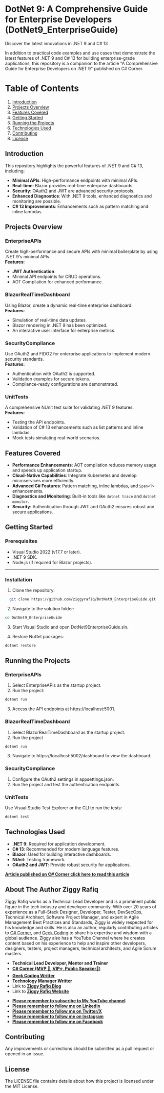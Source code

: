 # DotNet 9: A Comprehensive Guide for Enterprise Developers (DotNet9_EnterpriseGuide)
 Discover the latest innovations in .NET 9 and C# 13

  In addition to practical code examples and use cases that demonstrate the latest features of .NET 9 and C# 13 for building enterprise-grade applications, this repository is a companion to the article "A Comprehensive Guide for Enterprise Developers on .NET 9" published on C# Corner.

# Table of Contents

1. [Introduction](#introduction)  
2. [Projects Overview](#projects-overview)  
3. [Features Covered](#features-covered)  
4. [Getting Started](#getting-started)  
5. [Running the Projects](#running-the-projects)  
6. [Technologies Used](#technologies-used)  
7. [Contributing](#contributing)  
8. [License](#license)  

## Introduction
This repository highlights the powerful features of .NET 9 and C# 13, including:

- **Minimal APIs**: High-performance endpoints with minimal APIs.  
- **Real-time**: Blazor provides real-time enterprise dashboards.  
- **Security**: OAuth2 and JWT are advanced security protocols.  
- **Enhanced Diagnostics**: With .NET 9 tools, enhanced diagnostics and monitoring are possible.  
- **C# 13 Improvements**: Enhancements such as pattern matching and inline lambdas.  


## Projects Overview

### EnterpriseAPIs  
Create high-performance and secure APIs with minimal boilerplate by using .NET 9's minimal APIs.  
**Features:**  
- **JWT Authentication**.  
- Minimal API endpoints for CRUD operations.  
- AOT Compilation for enhanced performance.  

### BlazorRealTimeDashboard  
Using Blazor, create a dynamic real-time enterprise dashboard.  
**Features:**  
- Simulation of real-time data updates.  
- Blazor rendering in .NET 9 has been optimized.  
- An interactive user interface for enterprise metrics.  

### SecurityCompliance  
Use OAuth2 and FIDO2 for enterprise applications to implement modern security standards.  
**Features:**  
- Authentication with OAuth2 is supported.  
- Validation examples for secure tokens.  
- Compliance-ready configurations are demonstrated.  

### UnitTests  
A comprehensive NUnit test suite for validating .NET 9 features.  
**Features:**  
- Testing the API endpoints.  
- Validation of C# 13 enhancements such as list patterns and inline lambdas.  
- Mock tests simulating real-world scenarios.  

## Features Covered  

- **Performance Enhancements**: AOT compilation reduces memory usage and speeds up application startup.  
- **Cloud-Native Capabilities**: Integrate Kubernetes and develop microservices more efficiently.  
- **Advanced C# Features**: Pattern matching, inline lambdas, and `Span<T>` enhancements.  
- **Diagnostics and Monitoring**: Built-in tools like `dotnet trace` and `dotnet monitor`.  
- **Security**: Authentication through JWT and OAuth2 ensures robust and secure applications.  

## Getting Started

### Prerequisites  
- Visual Studio 2022 (v17.7 or later).  
- .NET 9 SDK.  
- Node.js (if required for Blazor projects).  

---

### Installation  

1. Clone the repository:  
 ```bash
   git clone https://github.com/ziggyrafiq/DotNet9_EnterpriseGuide.git
   ```
2. Navigate to the solution folder:
 ```bash
cd DotNet9_EnterpriseGuide
```
3. Start Visual Studio and open DotNet9EnterpriseGuide.sln.

4. Restore NuGet packages:
```bash
dotnet restore
```
## Running the Projects
### EnterpriseAPIs
1. Select EnterpriseAPIs as the startup project.
2. Run the project:
 ```bash
dotnet run
```
3. Access the API endpoints at https://localhost:5001.


### BlazorRealTimeDashboard
1. Select BlazorRealTimeDashboard as the startup project.
2. Run the project
```bash
dotnet run
```
3. Navigate to https://localhost:5002/dashboard to view the dashboard.
### SecurityCompliance
1. Configure the OAuth2 settings in appsettings.json.
2. Run the project and test the authentication endpoints.

### UnitTests
Use Visual Studio Test Explorer or the CLI to run the tests:
```bash
dotnet test
```

## Technologies Used

- **.NET 9**: Required for application development.  
- **C# 13**: Recommended for modern language features.  
- **Blazor**: Used for building interactive dashboards.  
- **NUnit**: Testing framework.  
- **OAuth2 and JWT**: Provide robust security for applications.  


 **[Article published on C# Corner click here to read this article](https://www.c-sharpcorner.com/article/a-comprehensive-guide-for-enterprise-developers-on-net-9/)**



## About The Author Ziggy Rafiq

Ziggy Rafiq works as a Technical Lead Developer and is a prominent public figure in the tech industry and developer community. With over 20 years of experience as a Full-Stack Designer, Developer, Tester, DevSecOps, Technical Architect,
Software Project Manager, and expert in Agile Management Best Practices and Standards, Ziggy is widely respected for his knowledge and skills. He is also an author, regularly contributing articles
to [C# Corner](https://www.c-sharpcorner.com/members/ziggy-rafiq), and [Geek Coding](https://geek-coding.com/members/ziggy-rafiq) to
share his expertise and wisdom with a global audience. Ziggy also has a YouTube Channel where he creates content based on his experience to help and inspire other developers, designers, testers, project managers,
technical architects, and Agile Scrum masters.

- **Technical Lead Developer, Mentor and Trainer**
- **[C# Corner (MVP 🏅, VIP⭐️, Public Speaker🎤)](https://www.c-sharpcorner.com/members/ziggy-rafiq)**
- **[Geek Coding Writter](https://geek-coding.com/members/ziggy-rafiq)**
- **[Technology Manager Writter](https://technology-manager.com/members/ziggy-rafiq)**
- Link to [**Ziggy Rafiq Blog**](https://blog.ziggyrafiq.com)
- Link to [**Ziggy Rafiq Website**](https://ziggyrafiq.com)

* [**Please remember to subscribe to My YouTube channel**](https://www.youtube.com/)
* [**Please remember to follow me on LinkedIn**](https://www.linkedin.com/in/ziggyrafiq/)
* [**Please remember to follow me on Twitter/X**](https://twitter.com/ziggyrafiq)
* [**Please remember to follow me on Instagram**](https://www.instagram.com/ziggyrafiq/)
* [**Please remember to follow me on Facebook**](https://www.facebook.com/ziggyrafiq)

## Contributing

Any improvements or corrections should be submitted as a pull request or opened in an issue.

## License

The LICENSE file contains details about how this project is licensed under the MIT License.

